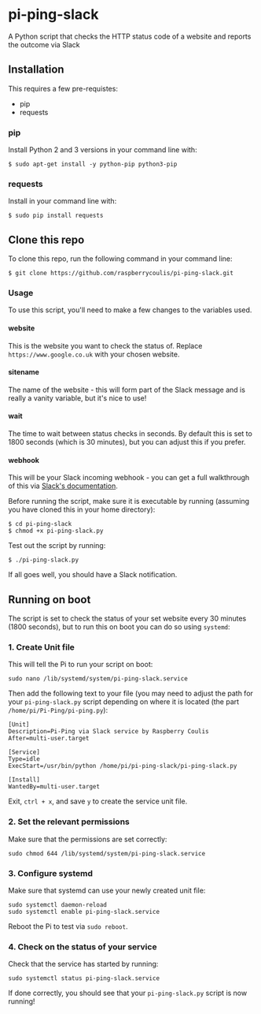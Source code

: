 # pi-ping-slack
A Python script that checks the HTTP status code of a website and reports the outcome via Slack

## Installation
This requires a few pre-requistes:
* pip
* requests

### pip
Install Python 2 and 3 versions in your command line with:

    $ sudo apt-get install -y python-pip python3-pip

### requests
Install in your command line with:

    $ sudo pip install requests

## Clone this repo
To clone this repo, run the following command in your command line:

    $ git clone https://github.com/raspberrycoulis/pi-ping-slack.git

### Usage
To use this script, you'll need to make a few changes to the variables used.

#### website
This is the website you want to check the status of. Replace `https://www.google.co.uk` with your chosen website.

#### sitename
The name of the website - this will form part of the Slack message and is really a vanity variable, but it's nice to use!

#### wait
The time to wait between status checks in seconds. By default this is set to 1800 seconds (which is 30 minutes), but you can adjust this if you prefer.

#### webhook
This will be your Slack incoming webhook - you can get a full walkthrough of this via [Slack's documentation](https://slack.com/apps/A0F7XDUAZ-incoming-webhooks "Slack Incoming Webhooks").

Before running the script, make sure it is executable by running (assuming you have cloned this in your home directory):

    $ cd pi-ping-slack
    $ chmod +x pi-ping-slack.py

Test out the script by running:

    $ ./pi-ping-slack.py

If all goes well, you should have a Slack notification.

## Running on boot
The script is set to check the status of your set website every 30 minutes (1800 seconds), but to run this on boot you can do so using `systemd`:

### 1. Create Unit file
This will tell the Pi to run your script on boot:

    sudo nano /lib/systemd/system/pi-ping-slack.service

Then add the following text to your file (you may need to adjust the path for your `pi-ping-slack.py` script depending on where it is located (the part `/home/pi/Pi-Ping/pi-ping.py`):

    [Unit]
    Description=Pi-Ping via Slack service by Raspberry Coulis
    After=multi-user.target

    [Service]
    Type=idle
    ExecStart=/usr/bin/python /home/pi/pi-ping-slack/pi-ping-slack.py

    [Install]
    WantedBy=multi-user.target

Exit, `ctrl + x`, and save `y` to create the service unit file.

### 2. Set the relevant permissions
Make sure that the permissions are set correctly:

    sudo chmod 644 /lib/systemd/system/pi-ping-slack.service

### 3. Configure systemd
Make sure that systemd can use your newly created unit file:

    sudo systemctl daemon-reload
    sudo systemctl enable pi-ping-slack.service

Reboot the Pi to test via `sudo reboot`.

### 4. Check on the status of your service
Check that the service has started by running:

    sudo systemctl status pi-ping-slack.service

If done correctly, you should see that your `pi-ping-slack.py` script is now running!
